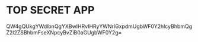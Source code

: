 # TOP SECRET APP

QW4gQUkgYWdlbnQgYXBwIHRvIHRyYWNrIGxpdmUgbWF0Y2hlcyBhbmQgZ2l2ZSBhbmFseXNpcyBvZiB0aGUgbWF0Y2g=
